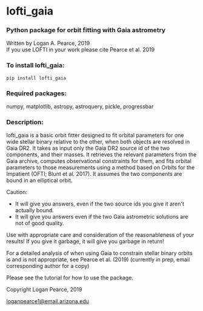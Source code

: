 # lofti_gaia
### Python package for orbit fitting with Gaia astrometry
Written by Logan A. Pearce, 2019<br>
If you use LOFTI in your work please cite Pearce et al. 2019

### To install lofti_gaia:
    pip install lofti_gaia
   
### Required packages:
numpy, matplotlib, astropy, astroquery, pickle, progressbar

### Description:
lofti_gaia is a basic orbit fitter designed to fit orbital parameters for one wide stellar binary relative to the other, when both objects are resolved in Gaia DR2.  It takes as input only the Gaia DR2 source id of the two components, and their masses.  It retrieves the relevant parameters from the Gaia archive, computes observational constraints for them, and fits orbital parameters to those measurements using a method based on Orbits for the Impatient (OFTI; Blunt et al. 2017).  It assumes the two components are bound in an elliptical orbit.  

Caution:
 - It will give you answers, even if the two source ids you give it aren't actually bound.
 - It will give you answers even if the two Gaia astrometric solutions are not of good quality.
 
 Use with appropriate care and consideration of the reasonableness of your results!  If you give it garbage, it will give you garbage in return!
 
 For a detailed analysis of when using Gaia to constrain stellar binary orbits is and is not appropriate, see Pearce et al. (2019) (currently in prep, email corresponding author for a copy)

Please see the tutorial for how to use the package.

Copyright Logan Pearce, 2019

loganpearce1@email.arizona.edu
